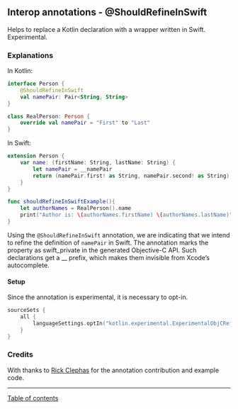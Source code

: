## Interop annotations - @ShouldRefineInSwift

Helps to replace a Kotlin declaration with a wrapper written in Swift. Experimental.

### Explanations

In Kotlin:
```kotlin
interface Person {
    @ShouldRefineInSwift
    val namePair: Pair<String, String>
}

class RealPerson: Person {
    override val namePair = "First" to "Last"
}
```

In Swift:
```swift
extension Person {
    var name: (firstName: String, lastName: String) {
        let namePair = __namePair
        return (namePair.first! as String, namePair.second! as String) 
    }
}

func shouldRefineInSwiftExample(){
    let authorNames = RealPerson().name
    print("Author is: \(authorNames.firstName) \(authorNames.lastName)")
}
```

Using the `@ShouldRefineInSwift` annotation, we are indicating that we intend to refine the definition of `namePair` in Swift. The annotation marks the property as swift_private in the generated Objective-C API. Such declarations get a __ prefix, which makes them invisible from Xcode’s autocomplete.


#### Setup

Since the annotation is experimental, it is necessary to opt-in.
```kotlin
sourceSets {
    all {
        languageSettings.optIn("kotlin.experimental.ExperimentalObjCRefinement")
    }
}
```

### Credits
With thanks to [Rick Clephas](https://github.com/rickclephas) for the annotation contribution and example code. 

---
[Table of contents](/README.md)